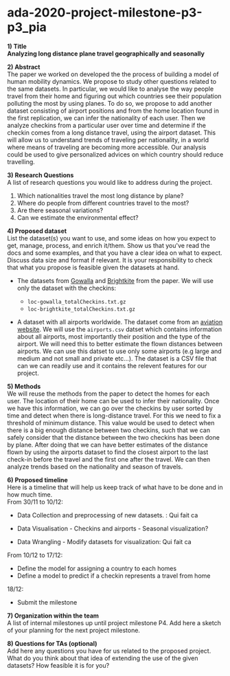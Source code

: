 # ada-2020-project-milestone-p3-p3_pia


**1) Title**<br>
**Analyzing long distance plane travel geographically and seasonally**

**2) Abstract**<br>
The paper we worked on developed the the process of building a model of human mobility dynamics. We propose to study other questions related to the same datasets. In particular, we would like to analyse the way people travel from their home and figuring out which countries see their population polluting the most by using planes. To do so, we propose to add another dataset consisting of airport positions and from the home location found in the first replication, we can infer the nationality of each user. Then we analyze checkins from a particular user over time and determine if the checkin comes from a long distance travel, using the airport dataset. This will allow us to understand trends of traveling per nationality, in a world where means of traveling are becoming more accessible. Our analysis could be used to give personalized advices on which country should reduce travelling.

**3) Research Questions**<br>
A list of research questions you would like to address during the project.
   1. Which nationalities travel the most long distance by plane?
   2. Where do people from different countries travel to the most?
   3. Are there seasonal variations?
   3. Can we estimate the environmental effect? 

**4) Proposed dataset**<br>
List the dataset(s) you want to use, and some ideas on how you expect to get, manage, process, and enrich it/them. Show us that you've read the docs and some examples, and that you have a clear idea on what to expect. Discuss data size and format if relevant. It is your responsibility to check that what you propose is feasible given the datasets at hand.
- The datasets from [Gowalla](https://snap.stanford.edu/data/loc-Gowalla.html) and [Brightkite](https://snap.stanford.edu/data/loc-Brightkite.html) from the paper. We will use only the dataset with the checkins:
    - `loc-gowalla_totalCheckins.txt.gz`
    - `loc-brightkite_totalCheckins.txt.gz`
    
- A dataset with all airports worldwide. The dataset come from an [aviation website](https://ourairports.com/data/). We will use the `airports.csv` datset which contains information about all airports, most importantly their position and the type of the airport. We will need this to better estimate the flown distances between airports. We can use this datset to use only some airports (e.g large and medium and not small and private etc...). The dataset is a CSV file that can we can readily use and it contains the relevent features for our project.

**5) Methods**<br>
We will reuse the methods from the paper to detect the homes for each user. The location of their home can be used to infer their nationality. Once we have this information, we can go over the checkins by user sorted by time and detect when there is long-distance travel. For this we need to fix a threshold of minimum distance. This value would be used to detect when there is a big enough distance between two checkins, such that we can safely consider that the distance between the two checkins has been done by plane. After doing that we can have better estimates of the distance flown by using the airports dataset to find the closest airport to the last check-in before the travel and the first one after the travel. We can then analyze trends based on the nationality and season of travels.

**6) Proposed timeline**<br>
Here is a timeline that will help us keep track of what have to be done and in how much time.<br>
From 30/11 to 10/12:
- Data Collection and preprocessing of new datasets. : Qui fait ca

- Data Visualisation - Checkins and airports - Seasonal visualization?

- Data Wrangling - Modify datasets for visualization: Qui fait ca

From 10/12 to 17/12: 
- Define the model for assigning a country to each homes
- Define a model to predict if a checkin represents a travel from home

18/12:
- Submit the milestone

**7) Organization within the team**<br>
A list of internal milestones up until project milestone P4. Add here a sketch of your planning for the next project milestone.
  
**8) Questions for TAs (optional)**<br>
Add here any questions you have for us related to the proposed project. What do you think about that idea of extending the use of the given datasets? How feasible it is for you?
  
